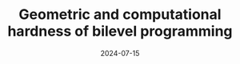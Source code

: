 ---
title: "Geometric and computational hardness of bilevel programming"
collection: publications
permalink: /publication/2024-07-15-hardnessbilevel
type: preprint
date: 2024-07-15
venue: 'submitted (revision in Mathematical Programming)'
paperurl: 'https://inria.hal.science/hal-04649435'
---